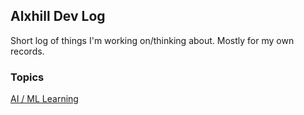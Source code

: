 ## Alxhill Dev Log

Short log of things I'm working on/thinking about. Mostly for my own records.

### Topics

[AI / ML Learning](topics/ai-ml)

